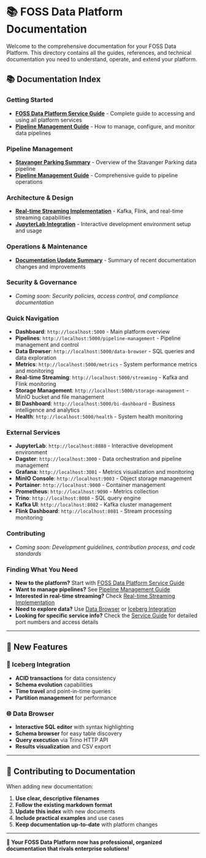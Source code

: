 # 📚 FOSS Data Platform Documentation

Welcome to the comprehensive documentation for your FOSS Data Platform. This directory contains all the guides, references, and technical documentation you need to understand, operate, and extend your platform.

## 📚 Documentation Index

### **Getting Started**
- **[FOSS Data Platform Service Guide](FOSS_DATA_PLATFORM_SERVICE_GUIDE.md)** - Complete guide to accessing and using all platform services
- **[Pipeline Management Guide](PIPELINE_MANAGEMENT_GUIDE.md)** - How to manage, configure, and monitor data pipelines

### **Pipeline Management**
- **[Stavanger Parking Summary](STAVANGER_PARKING_SUMMARY.md)** - Overview of the Stavanger Parking data pipeline
- **[Pipeline Management Guide](PIPELINE_MANAGEMENT_GUIDE.md)** - Comprehensive guide to pipeline operations

### **Architecture & Design**
- **[Real-time Streaming Implementation](REAL_TIME_STREAMING_IMPLEMENTATION.md)** - Kafka, Flink, and real-time streaming capabilities
- **[JupyterLab Integration](JUPYTERLAB_INTEGRATION.md)** - Interactive development environment setup and usage

### **Operations & Maintenance**
- **[Documentation Update Summary](DOCUMENTATION_UPDATE_SUMMARY.md)** - Summary of recent documentation changes and improvements

### **Security & Governance**
- *Coming soon: Security policies, access control, and compliance documentation*

### **Quick Navigation**
- **Dashboard**: `http://localhost:5000` - Main platform overview
- **Pipelines**: `http://localhost:5000/pipeline-management` - Pipeline management and control
- **Data Browser**: `http://localhost:5000/data-browser` - SQL queries and data exploration
- **Metrics**: `http://localhost:5000/metrics` - System performance metrics and monitoring
- **Real-time Streaming**: `http://localhost:5000/streaming` - Kafka and Flink monitoring
- **Storage Management**: `http://localhost:5000/storage-management` - MinIO bucket and file management
- **BI Dashboard**: `http://localhost:5000/bi-dashboard` - Business intelligence and analytics
- **Health**: `http://localhost:5000/health` - System health monitoring

### **External Services**
- **JupyterLab**: `http://localhost:8888` - Interactive development environment
- **Dagster**: `http://localhost:3000` - Data orchestration and pipeline management
- **Grafana**: `http://localhost:3001` - Metrics visualization and monitoring
- **MinIO Console**: `http://localhost:9003` - Object storage management
- **Portainer**: `http://localhost:9000` - Container management
- **Prometheus**: `http://localhost:9090` - Metrics collection
- **Trino**: `http://localhost:8080` - SQL query engine
- **Kafka UI**: `http://localhost:8082` - Kafka cluster management
- **Flink Dashboard**: `http://localhost:8081` - Stream processing monitoring

### **Contributing**
- *Coming soon: Development guidelines, contribution process, and code standards*

### **Finding What You Need**
- **New to the platform?** Start with [FOSS Data Platform Service Guide](FOSS_DATA_PLATFORM_SERVICE_GUIDE.md)
- **Want to manage pipelines?** See [Pipeline Management Guide](PIPELINE_MANAGEMENT_GUIDE.md)
- **Interested in real-time streaming?** Check [Real-time Streaming Implementation](REAL_TIME_STREAMING_IMPLEMENTATION.md)
- **Need to explore data?** Use [Data Browser](DATA_BROWSER.md) or [Iceberg Integration](ICEBERG_INTEGRATION.md)
- **Looking for specific service info?** Check the [Service Guide](FOSS_DATA_PLATFORM_SERVICE_GUIDE.md) for detailed port numbers and access details

---

## **🚀 New Features**

### **🧊 Iceberg Integration**
- **ACID transactions** for data consistency
- **Schema evolution** capabilities
- **Time travel** and point-in-time queries
- **Partition management** for performance

### **🌐 Data Browser**
- **Interactive SQL editor** with syntax highlighting
- **Schema browser** for easy table discovery
- **Query execution** via Trino HTTP API
- **Results visualization** and CSV export

---

## **📝 Contributing to Documentation**

When adding new documentation:

1. **Use clear, descriptive filenames**
2. **Follow the existing markdown format**
3. **Update this index** with new documents
4. **Include practical examples** and use cases
5. **Keep documentation up-to-date** with platform changes

---

**🎉 Your FOSS Data Platform now has professional, organized documentation that rivals enterprise solutions!**
